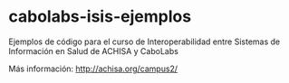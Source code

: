 # cabolabs-isis-ejemplos
Ejemplos de código para el curso de Interoperabilidad entre Sistemas de Información en Salud de ACHISA y CaboLabs

Más información: http://achisa.org/campus2/
